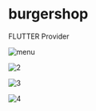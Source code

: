 # burgershop

FLUTTER Provider


![menu](https://github.com/alihanK/burgershop/assets/82571528/a2c164b8-892e-43c4-b5b0-340f2cecf6be)


![2](https://github.com/alihanK/burgershop/assets/82571528/ca5ce744-9157-4962-8d05-85bd804dd0e8)


![3](https://github.com/alihanK/burgershop/assets/82571528/6d83c7fc-1cb0-4daa-a88e-c5d4958a1917)


![4](https://github.com/alihanK/burgershop/assets/82571528/d68c9def-d11f-4a50-8011-1b7b2828e145)
